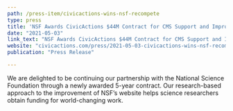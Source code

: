 ```yaml
---
path: /press-item/civicactions-wins-nsf-recompete
type: press
title: 'NSF Awards CivicActions $44M Contract for CMS Support and Improvement of Federal Science Research Website'
date: "2021-05-03"
link_text: "NSF Awards CivicActions $44M Contract for CMS Support and Improvement of Federal Science Research Website"
website: "civicactions.com/press/2021-05-03-civicactions-wins-nsf-recompete"
publication: "Press Release"

---
```


We are delighted to be continuing our partnership with the National Science Foundation through a newly awarded 5-year contract. Our research-based approach to the improvement of NSF’s website helps science researchers obtain funding for world-changing work.
